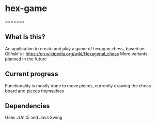 
# hex-game
=======
## What is this?

An application to create and play a game of hexagon chess, based on Gliński's : https://en.wikipedia.org/wiki/Hexagonal_chess
More variants planned in the future

## Current progress

Functionality is mostly done to move pieces, currently drawing the chess board and pieces themselves

## Dependencies

Uses JUnit5 and Java Swing

